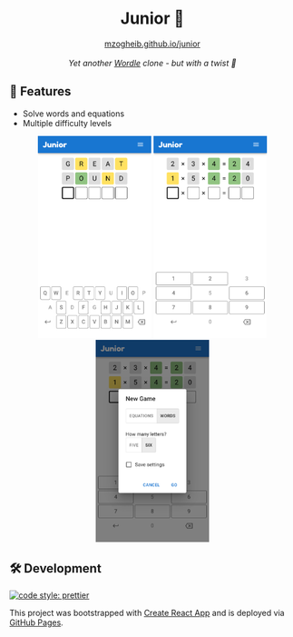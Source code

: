 <div align="center">
<h1>Junior 🧢</h1>
<div><a href="https://mzogheib.github.io/junior">mzogheib.github.io/junior</a></div>
<br />
<em>Yet another <a href="https://en.wikipedia.org/wiki/Wordle" target="_blank">Wordle</a> clone - but with a twist 💃</em>
</div>

## 💫 Features

- Solve words and equations
- Multiple difficulty levels

<div align="center">
    <img src="assets/words.png" alt="words" width="200" />
    <img src="assets/numbers.png" alt="numbers" width="200" />
    <img src="assets/new game.png" alt="new game" width="200" />
</div>

## 🛠️ Development

[![code style: prettier](https://img.shields.io/badge/code_style-prettier-ff69b4.svg?style=flat-square)](https://github.com/prettier/prettier)

This project was bootstrapped with [Create React App](https://github.com/facebook/create-react-app) and is deployed via [GitHub Pages](https://docs.github.com/en/pages).
